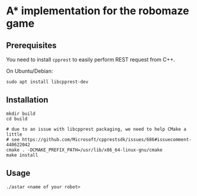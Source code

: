 A* implementation for the robomaze game
=======================================

Prerequisites
-------------

You need to install `cpprest` to easily perform REST request from C++.

On Ubuntu/Debian:

```
sudo apt install libcpprest-dev
```

Installation
------------

```
mkdir build
cd build

# due to an issue with libcpprest packaging, we need to help CMake a little
# see https://github.com/Microsoft/cpprestsdk/issues/686#issuecomment-440622042
cmake . -DCMAKE_PREFIX_PATH=/usr/lib/x86_64-linux-gnu/cmake
make install
```

Usage
-----

```
./astar <name of your robot>
```

